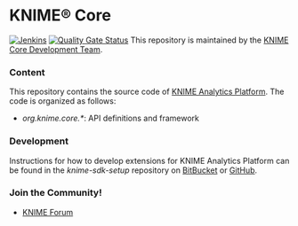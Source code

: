 # KNIME® Core

[![Jenkins](https://jenkins.knime.com/buildStatus/icon?job=knime-core%2Fmaster)](https://jenkins.knime.com/job/knime-core/job/master/)
[![Quality Gate Status](https://sonarcloud.io/api/project_badges/measure?project=KNIME_knime-core&metric=alert_status&token=55129ac721eacd76417f57921368ed587ad8339d)](https://sonarcloud.io/summary/new_code?id=KNIME_knime-core)
This repository is maintained by the [KNIME Core Development Team](mailto:ap-core@knime.com).

### Content
This repository contains the source code of [KNIME Analytics Platform](http://www.knime.org). The code is organized as follows:

* _org.knime.core.*_: API definitions and framework

### Development
Instructions for how to develop extensions for KNIME Analytics Platform can be found in the _knime-sdk-setup_ repository on [BitBucket](https://bitbucket.org/KNIME/knime-sdk-setup) or [GitHub](http://github.com/knime/knime-sdk-setup).

### Join the Community!
* [KNIME Forum](https://tech.knime.org/forum)
